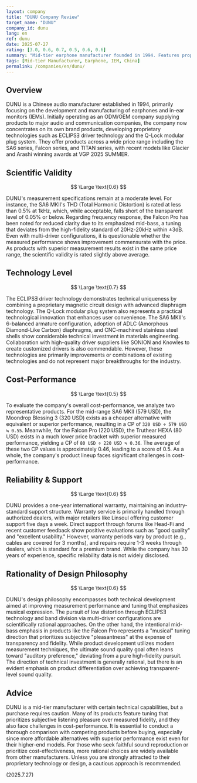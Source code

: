 ```yaml
---
layout: company
title: "DUNU Company Review"
target_name: "DUNU"
company_id: dunu
lang: en
ref: dunu
date: 2025-07-27
rating: [3.0, 0.6, 0.7, 0.5, 0.6, 0.6]
summary: "Mid-tier earphone manufacturer founded in 1994. Features proprietary technologies like ECLIPSƎ and Q-Lock systems but faces challenges in scientific validity and cost-performance."
tags: [Mid-tier Manufacturer, Earphone, IEM, China]
permalink: /companies/en/dunu/
---
```


## Overview

DUNU is a Chinese audio manufacturer established in 1994, primarily focusing on the development and manufacturing of earphones and in-ear monitors (IEMs). Initially operating as an ODM/OEM company supplying products to major audio and communication companies, the company now concentrates on its own brand products, developing proprietary technologies such as ECLIPSƎ driver technology and the Q-Lock modular plug system. They offer products across a wide price range including the SA6 series, Falcon series, and TITAN series, with recent models like Glacier and Arashi winning awards at VGP 2025 SUMMER.

## Scientific Validity

$$ \Large \text{0.6} $$

DUNU's measurement specifications remain at a moderate level. For instance, the SA6 MKII's THD (Total Harmonic Distortion) is rated at less than 0.5% at 1kHz, which, while acceptable, falls short of the transparent level of 0.05% or below. Regarding frequency response, the Falcon Pro has been noted for reduced clarity due to its emphasized mid-bass, a tuning that deviates from the high-fidelity standard of 20Hz-20kHz within ±3dB. Even with multi-driver configurations, it is questionable whether the measured performance shows improvement commensurate with the price. As products with superior measurement results exist in the same price range, the scientific validity is rated slightly above average.

## Technology Level

$$ \Large \text{0.7} $$

The ECLIPSƎ driver technology demonstrates technical uniqueness by combining a proprietary magnetic circuit design with advanced diaphragm technology. The Q-Lock modular plug system also represents a practical technological innovation that enhances user convenience. The SA6 MKII's 6-balanced armature configuration, adoption of ADLC (Amorphous Diamond-Like Carbon) diaphragms, and CNC-machined stainless steel shells show considerable technical investment in materials engineering. Collaboration with high-quality driver suppliers like SONION and Knowles to create customized drivers is also commendable. However, these technologies are primarily improvements or combinations of existing technologies and do not represent major breakthroughs for the industry.

## Cost-Performance

$$ \Large \text{0.5} $$

To evaluate the company's overall cost-performance, we analyze two representative products. For the mid-range SA6 MKII (579 USD), the Moondrop Blessing 3 (320 USD) exists as a cheaper alternative with equivalent or superior performance, resulting in a CP of `320 USD ÷ 579 USD ≒ 0.55`. Meanwhile, for the Falcon Pro (220 USD), the Truthear HEXA (80 USD) exists in a much lower price bracket with superior measured performance, yielding a CP of `80 USD ÷ 220 USD ≒ 0.36`. The average of these two CP values is approximately 0.46, leading to a score of 0.5. As a whole, the company's product lineup faces significant challenges in cost-performance.

## Reliability & Support

$$ \Large \text{0.6} $$

DUNU provides a one-year international warranty, maintaining an industry-standard support structure. Warranty service is primarily handled through authorized dealers, with major retailers like Linsoul offering customer support five days a week. Direct support through forums like Head-Fi and recent customer feedback show positive evaluations such as "good quality" and "excellent usability." However, warranty periods vary by product (e.g., cables are covered for 3 months), and repairs require 1-3 weeks through dealers, which is standard for a premium brand. While the company has 30 years of experience, specific reliability data is not widely disclosed.

## Rationality of Design Philosophy

$$ \Large \text{0.6} $$

DUNU's design philosophy encompasses both technical development aimed at improving measurement performance and tuning that emphasizes musical expression. The pursuit of low distortion through ECLIPSƎ technology and band division via multi-driver configurations are scientifically rational approaches. On the other hand, the intentional mid-bass emphasis in products like the Falcon Pro represents a "musical" tuning direction that prioritizes subjective "pleasantness" at the expense of transparency and fidelity. While product development utilizes modern measurement techniques, the ultimate sound quality goal often leans toward "auditory preference," deviating from a pure high-fidelity pursuit. The direction of technical investment is generally rational, but there is an evident emphasis on product differentiation over achieving transparent-level sound quality.

## Advice

DUNU is a mid-tier manufacturer with certain technical capabilities, but a purchase requires caution. Many of its products feature tuning that prioritizes subjective listening pleasure over measured fidelity, and they also face challenges in cost-performance. It is essential to conduct a thorough comparison with competing products before buying, especially since more affordable alternatives with superior performance exist even for their higher-end models. For those who seek faithful sound reproduction or prioritize cost-effectiveness, more rational choices are widely available from other manufacturers. Unless you are strongly attracted to their proprietary technology or design, a cautious approach is recommended.

(2025.7.27)
